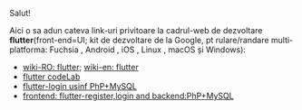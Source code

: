 Salut!

Aici o sa adun cateva link-uri privitoare la cadrul-web de dezvoltare **flutter**(front-end=UI; kit de dezvoltare de la Google, pt rulare/randare multi-platforma:  Fuchsia , Android , iOS , Linux , macOS și Windows):

 - [wiki-RO: flutter](https://ro.wikipedia.org/wiki/Flutter_(software));  [wiki-en: flutter](https://en.wikipedia.org/wiki/Flutter_(software))
 - [flutter codeLab](https://docs.flutter.dev/get-started/codelab)
 - [flutter-login usinf PhP+MySQL](https://github.com/abhishekvirat0/Flutter-login-using-mysql-php)
 - [frontend: flutter-register,login and backend:PhP+MySQL](https://github.com/shawondeveloper/php-mysql-flutter-login-register)
